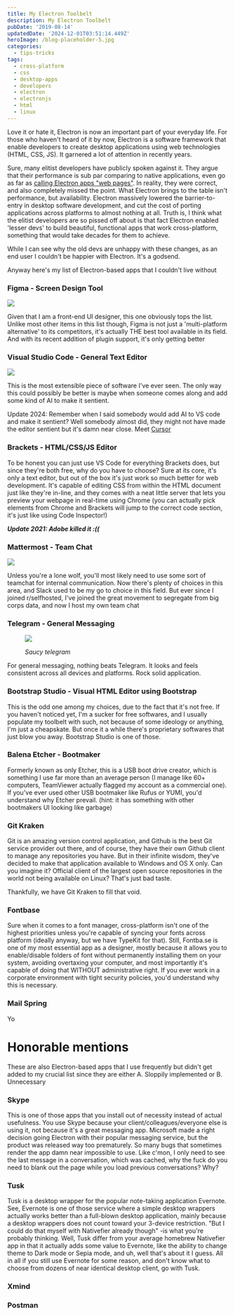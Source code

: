 ```yaml
---
title: My Electron Toolbelt
description: My Electron Toolbelt
pubDate: '2019-08-14'
updatedDate: '2024-12-01T03:51:14.449Z'
heroImage: /blog-placeholder-5.jpg
categories:
  - tips-tricks
tags:
  - cross-platform
  - css
  - desktop-apps
  - developers
  - electron
  - electronjs
  - html
  - linux
---
```


Love it or hate it, Electron is now an important part of your everyday life. For those who haven't heard of it by now, Electron is a software framework that enable developers to create desktop applications using web technologies (HTML, CSS, JS). It garnered a lot of attention in recently years.

Sure, many elitist developers have publicly spoken against it. They argue that their performance is sub par comparing to native applications, even go as far as [calling Electron apps "web pages"](https://medium.com/commitlog/electron-is-cancer-b066108e6c32). In reality, they were correct, and also completely missed the point. What Electron brings to the table isn't performance, but availability. Electron massively lowered the barrier-to-entry in desktop software development, and cut the cost of porting applications across platforms to almost nothing at all. Truth is, I think what the elitist developers are so pissed off about is that fact Electron enabled 'lesser devs' to build beautiful, functional apps that work cross-platform, something that would take decades for them to achieve.

While I can see why the old devs are unhappy with these changes, as an end user I couldn't be happier with Electron. It's a godsend.

Anyway here's my list of Electron-based apps that I couldn't live without

<!--more-->

### Figma - Screen Design Tool

![](/blog-placeholder-4.jpg)

Given that I am a front-end UI designer, this one obviously tops the list. Unlike most other items in this list though, Figma is not just a 'multi-platform alternative' to its competitors, it's actually THE best tool available in its field. And with its recent addition of plugin support, it's only getting better

### Visual Studio Code - General Text Editor

![](/blog-placeholder-5.jpg)

This is the most extensible piece of software I've ever seen. The only way this could possibly be better is maybe when someone comes along and add some kind of AI to make it sentient.

Update 2024: Remember when I said somebody would add AI to VS code and make it sentient? Well somebody almost did, they might not have made the editor sentient but it's damn near close. Meet [Cursor](https://www.google.com/url?sa=t&rct=j&q=&esrc=s&source=web&cd=&cad=rja&uact=8&ved=2ahUKEwjijO30-rKIAxVyi68BHaNDBOEQFnoECAoQAQ&url=https%3A%2F%2Fwww.cursor.com%2F&usg=AOvVaw0EKyqaRjISlsGXPdJ8rMM_&opi=89978449)

### Brackets - HTML/CSS/JS Editor

To be honest you can just use VS Code for everything Brackets does, but since they're both free, why do you have to choose? Sure at its core, it's only a text editor, but out of the box it's just work so much better for web development. It's capable of editing CSS from within the HTML document just like they're in-line, and they comes with a neat little server that lets you preview your webpage in real-time using Chrome (you can actually pick elements from Chrome and Brackets will jump to the correct code section, it's just like using Code Inspector!)

**_Update 2021: Adobe killed it :((_**

### Mattermost - Team Chat

![](/blog-placeholder-5.jpg)

Unless you're a lone wolf, you'll most likely need to use some sort of teamchat for internal communication. Now there's plenty of choices in this area, and Slack used to be my go to choice in this field. But ever since I joined r/selfhosted, I've joined the great movement to segregate from big corps data, and now I host my own team chat

### Telegram - General Messaging

<figure>

![](/blog-placeholder-1.jpg)

<figcaption>

_Saucy telegram_

</figcaption>

</figure>

For general messaging, nothing beats Telegram. It looks and feels consistent across all devices and platforms. Rock solid application.

### Bootstrap Studio - Visual HTML Editor using Bootstrap

This is the odd one among my choices, due to the fact that it's not free. If you haven't noticed yet, I'm a sucker for free softwares, and I usually populate my toolbelt with such, not because of some ideology or anything, I'm just a cheapskate. But once it a while there's proprietary softwares that just blow you away. Bootstrap Studio is one of those.

### Balena Etcher - Bootmaker

Formerly known as only Etcher, this is a USB boot drive creator, which is something I use far more than an average person (I manage like 60+ computers, TeamViewer actually flagged my account as a commercial one). If you've ever used other USB bootmaker like Rufus or YUMI, you'd understand why Etcher prevail. (hint: it has something with other bootmakers UI looking like garbage)

### Git Kraken

Git is an amazing version control application, and Github is the best Git service provider out there, and of course, they have their own Github client to manage any repositories you have. But in their infinite wisdom, they've decided to make that application available to Windows and OS X only. Can you imagine it? Official client of the largest open source repositories in the world not being available on Linux? That's just bad taste.

Thankfully, we have Git Kraken to fill that void.

### Fontbase

Sure when it comes to a font manager, cross-platform isn't one of the highest priorities unless you're capable of syncing your fonts across platform (ideally anyway, but we have TypeKit for that). Still, Fontba.se is one of my most essential app as a designer, mostly because it allows you to enable/disable folders of font without permanently installing them on your system, avoiding overtaxing your computer, and most importantly it's capable of doing that WITHOUT administrative right. If you ever work in a corporate environment with tight security policies, you'd understand why this is necessary.

### Mail Spring

Yo

# Honorable mentions

These are also Electron-based apps that I use frequently but didn't get added to my crucial list since they are either A. Sloppily implemented or B. Unnecessary

### Skype

This is one of those apps that you install out of necessity instead of actual usefulness. You use Skype because your client/colleagues/everyone else is using it, not because it's a great messaging app. Microsoft made a right decision going Electron with their popular messaging service, but the product was released way too prematurely. So many bugs that sometimes render the app damn near impossible to use. Like c'mon, I only need to see the last message in a conversation, which was cached, why the fuck do you need to blank out the page while you load previous conversations? Why?

### Tusk

Tusk is a desktop wrapper for the popular note-taking application Evernote. See, Evernote is one of those service where a simple desktop wrappers actually works better than a full-blown desktop application, mainly because a desktop wrappers does not count toward your 3-device restriction. "But I could do that myself with Nativefier already though" -is what you're probably thinking. Well, Tusk differ from your average homebrew Nativefier app in that it actually adds some value to Evernote, like the ability to change theme to Dark mode or Sepia mode, and uh, well that's about it I guess. All in all if you still use Evernote for some reason, and don't know what to choose from dozens of near identical desktop client, go with Tusk.

### Xmind

### Postman
